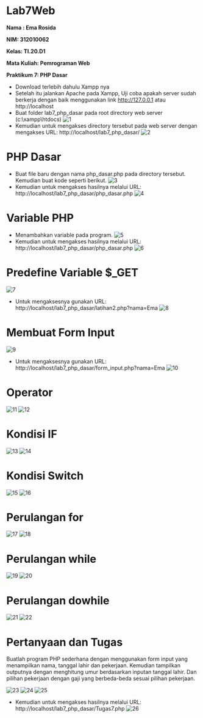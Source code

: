 # Lab7Web

**Nama : Ema Rosida**

**NIM: 312010062**

**Kelas: TI.20.D1**

**Mata Kuliah: Pemrograman Web**

**Praktikum 7: PHP Dasar**

- Download terlebih dahulu Xampp nya
- Setelah itu jalankan Apache pada Xampp, Uji coba apakah server sudah berkerja dengan baik menggunakan link http://127.0.0.1 atau http://localhost
- Buat folder lab7_php_dasar pada root directory web server (c:\xampp\htdocs)
![1](https://user-images.githubusercontent.com/101863671/168501435-ccba23c5-b9fa-4f6c-a1f0-0291feb023be.png)
- Kemudian untuk mengakses directory tersebut pada web server dengan mengakses URL: http://localhost/lab7_php_dasar/
![2](https://user-images.githubusercontent.com/101863671/168503307-5a97188c-2fbd-424b-8df4-ccffc60b7c0e.png)

# PHP Dasar
- Buat file baru dengan nama php_dasar.php pada directory tersebut. Kemudian buat kode seperti berikut.
![3](https://user-images.githubusercontent.com/101863671/168504871-8adcb438-88e2-4f8e-ae0d-6bd381640e9f.png)
- Kemudian untuk mengakses hasilnya melalui URL: http://localhost/lab7_php_dasar/php_dasar.php
![4](https://user-images.githubusercontent.com/101863671/168505114-24206a29-39e2-472e-a929-4740591eae74.png)

# Variable PHP
- Menambahkan variable pada program.
![5](https://user-images.githubusercontent.com/101863671/168506735-2c06db04-729a-477b-a4de-09239144600a.png)
- Kemudian untuk mengakses hasilnya melalui URL: http://localhost/lab7_php_dasar/php_dasar.php
![6](https://user-images.githubusercontent.com/101863671/168507379-149469b0-d698-487a-af6d-6c7b934b8079.png)

# Predefine Variable $_GET
![7](https://user-images.githubusercontent.com/101863671/168507931-7a5142a7-bd08-4000-9d66-ef2a4b8b5286.png)
- Untuk mengaksesnya gunakan URL: http://localhost/lab7_php_dasar/latihan2.php?nama=Ema
![8](https://user-images.githubusercontent.com/101863671/168510013-f97e50c8-f576-4159-b692-7f67cb9e8193.png)

# Membuat Form Input
![9](https://user-images.githubusercontent.com/101863671/168510188-2847f683-aa7d-4c2d-8552-e7d11afc1f27.png)
- Untuk mengaksesnya gunakan URL: http://localhost/lab7_php_dasar/form_input.php?nama=Ema
![10](https://user-images.githubusercontent.com/101863671/168510528-47e619d3-4ff3-420c-a87a-f1e6a2974d0a.png)

# Operator
![11](https://user-images.githubusercontent.com/101863671/168514020-c22e3fef-3505-40c2-b84d-0052109729b8.png)
![12](https://user-images.githubusercontent.com/101863671/168510786-88c01501-7519-41cb-a4d2-e3b80df0cf5c.png)

# Kondisi IF
![13](https://user-images.githubusercontent.com/101863671/168510918-0f7576da-fd4f-4947-ac39-3ccc811a3843.png)
![14](https://user-images.githubusercontent.com/101863671/168511526-072ac8cc-83c8-4e30-9605-f28d6f61b6c1.png)

# Kondisi Switch
![15](https://user-images.githubusercontent.com/101863671/168511630-c4124d6a-b354-4f2d-b05e-a557d2df8cc1.png)
![16](https://user-images.githubusercontent.com/101863671/168511685-39819e84-c27f-4696-848c-84f86983ab6d.png)

# Perulangan for
![17](https://user-images.githubusercontent.com/101863671/168511876-78b9f1ad-1647-4935-ae4b-5c20b0f4c892.png)
![18](https://user-images.githubusercontent.com/101863671/168511911-0aa6c678-d8b7-4acb-9d62-20acbded342f.png)

# Perulangan while
![19](https://user-images.githubusercontent.com/101863671/168512003-1d3447bf-fca6-4104-ac19-82631273b6ff.png)
![20](https://user-images.githubusercontent.com/101863671/168512120-f4492869-0e57-4fc6-a3af-bac80cc55dce.png)

# Perulangan dowhile
![21](https://user-images.githubusercontent.com/101863671/168512351-88466374-b1cb-46d8-b078-75194ca7226d.png)
![22](https://user-images.githubusercontent.com/101863671/168512403-fde596fb-0c0c-460b-bf39-7b151092679f.png)

# Pertanyaan dan Tugas
Buatlah program PHP sederhana dengan menggunakan form input yang menampilkan nama, tanggal lahir dan pekerjaan. Kemudian tampilkan outputnya dengan menghitung
umur berdasarkan inputan tanggal lahir. Dan pilihan pekerjaan dengan gaji yang berbeda-beda sesuai pilihan pekerjaan.

![23](https://user-images.githubusercontent.com/101863671/168513122-1ecf184a-f5d3-4fae-955a-39592dae9dfc.png)
![24](https://user-images.githubusercontent.com/101863671/168513155-59bcf563-bc66-491b-8ec8-a03c028441e3.png)
![25](https://user-images.githubusercontent.com/101863671/168513162-571e0f90-3731-47dc-b914-8bc585227336.png)

- Kemudian untuk mengakses hasilnya melalui URL: http://localhost/lab7_php_dasar/Tugas7.php
![26](https://user-images.githubusercontent.com/101863671/168513405-bed5c547-5064-4559-8df7-e18cbdadce11.png)











